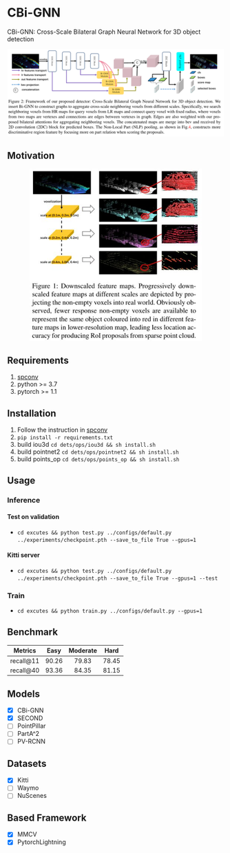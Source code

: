 # CBi-GNN

CBi-GNN: Cross-Scale Bilateral Graph Neural Network for 3D object detection
<div align=center>
  <img width=800 src="readme/fig2.jpg" >
</div>

## Motivation

<div align=center>
  <img width=400 src="readme/fig1.jpg" >
</div>

## Requirements

1. [spconv](https://github.com/traveller59/spconv)
2. python >= 3.7
3. pytorch >= 1.1

## Installation

1. Follow the instruction in [spconv](https://github.com/traveller59/spconv)
2. `pip install -r requirements.txt`
3. build iou3d `cd dets/ops/iou3d && sh install.sh`
4. build pointnet2 `cd dets/ops/pointnet2 && sh install.sh`
5. build points_op `cd dets/ops/points_op && sh install.sh`

## Usage

### Inference

#### Test on validation

- `cd excutes && python test.py ../configs/default.py ../experiments/checkpoint.pth --save_to_file True --gpus=1`

#### Kitti server

- `cd excutes && python test.py ../configs/default.py ../experiments/checkpoint.pth --save_to_file True --gpus=1 --test`

### Train

- `cd excutes && python train.py ../configs/default.py --gpus=1`

## Benchmark

|  Metrics |  Easy | Moderate |  Hard |
|:--------:|:-----:|:--------:|:-----:|
| recall@11 | 90.26 |   79.83  | 78.45 |
| recall@40 | 93.36 |   84.35  | 81.15 |+

## Models

- [X] CBi-GNN
- [X] SECOND
- [ ] PointPillar
- [ ] PartA^2
- [ ] PV-RCNN

## Datasets

- [X] Kitti
- [ ] Waymo
- [ ] NuScenes

## Based Framework

- [X] MMCV
- [X] PytorchLightning
